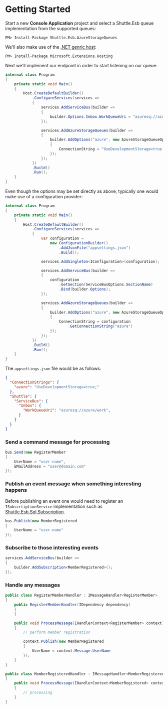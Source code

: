 # Getting Started

Start a new **Console Application** project and select a Shuttle.Esb queue implementation from the supported queues:

```
PM> Install-Package Shuttle.Esb.AzureStorageQueues
```

We'll also make use of the [.NET genric host](https://docs.microsoft.com/en-us/aspnet/core/fundamentals/host/generic-host):

```
PM> Install-Package Microsoft.Extensions.Hosting
```

Next we'll implement our endpoint in order to start listening on our queue:

``` c#
internal class Program
{
    private static void Main()
    {
        Host.CreateDefaultBuilder()
            .ConfigureServices(services =>
            {
                services.AddServiceBus(builder =>
                {
                    builder.Options.Inbox.WorkQueueUri = "azuresq://azure/work";
                });

                services.AddAzureStorageQueues(builder =>
                {
                    builder.AddOptions("azure", new AzureStorageQueueOptions
                    {
                        ConnectionString = "UseDevelopmentStorage=true;"
                    });
                });
            })
            .Build()
            .Run();
    }
}
```

Even though the options may be set directly as above, typically one would make use of a configuration provider:

```c#
internal class Program
{
    private static void Main()
    {
        Host.CreateDefaultBuilder()
            .ConfigureServices(services =>
            {
                var configuration = 
                    new ConfigurationBuilder()
                        .AddJsonFile("appsettings.json")
                        .Build();

                services.AddSingleton<IConfiguration>(configuration);

                services.AddServiceBus(builder =>
                {
                    configuration
                        .GetSection(ServiceBusOptions.SectionName)
                        .Bind(builder.Options);
                });

                services.AddAzureStorageQueues(builder =>
                {
                    builder.AddOptions("azure", new AzureStorageQueueOptions
                    {
                        ConnectionString = configuration
                            .GetConnectionString("azure")
                    });
                });
            })
            .Build()
            .Run();
    }
}
```

The `appsettings.json` file would be as follows:

```json
{
  "ConnectionStrings": {
    "azure": "UseDevelopmentStorage=true;"
  },
  "Shuttle": {
    "ServiceBus": {
      "Inbox": {
        "WorkQueueUri": "azuresq://azure/work",
      }
    }
  }
}
```

### Send a command message for processing

``` c#
bus.Send(new RegisterMember
{
    UserName = "user-name",
    EMailAddress = "user@domain.com"
});
```

### Publish an event message when something interesting happens

Before publishing an event one would need to register an `ISubscrtiptionService` implementation such as [Shuttle.Esb.Sql.Subscription](/implementations/subscription/sql.md).

``` c#
bus.Publish(new MemberRegistered
{
    UserName = "user-name"
});
```

### Subscribe to those interesting events

``` c#
services.AddServiceBus(builder =>
{
    builder.AddSubscription<MemberRegistered>();
});
```

### Handle any messages

``` c#
public class RegisterMemberHandler : IMessageHandler<RegisterMember>
{
    public RegisterMemberHandler(IDependency dependency)
    {
    }

	public void ProcessMessage(IHandlerContext<RegisterMember> context)
	{
        // perform member registration

		context.Publish(new MemberRegistered
		{
			UserName = context.Message.UserName
		});
	}
}
```

``` c#
public class MemberRegisteredHandler : IMessageHandler<MemberRegistered>
{
	public void ProcessMessage(IHandlerContext<MemberRegistered> context)
	{
        // processing
	}
}
```